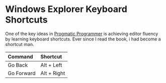# Windows Explorer Keyboard Shortcuts

One of the key ideas in [Progmatic Programmer](https://pragprog.com/) is achieving editor fluency by learning keyboard shortcuts. Ever since I read the book, i had become a shortcut man.

| Command | Shortcut |
| :--- | :--- |
| Go Back | Alt  + Left |
| Go Forward | Alt + Right |

